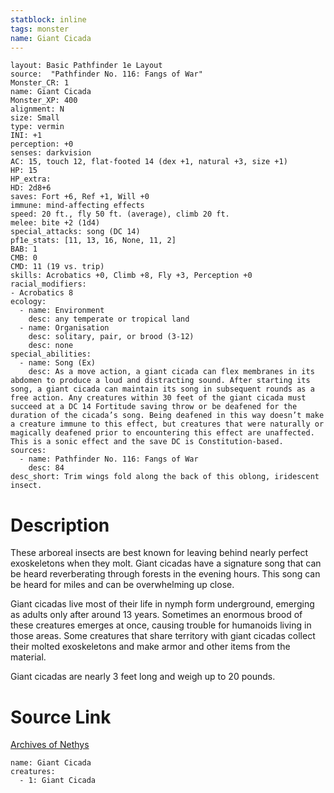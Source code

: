 ```yaml
---
statblock: inline
tags: monster
name: Giant Cicada
---
```

```statblock
layout: Basic Pathfinder 1e Layout
source:  "Pathfinder No. 116: Fangs of War"
Monster_CR: 1
name: Giant Cicada
Monster_XP: 400
alignment: N
size: Small
type: vermin
INI: +1
perception: +0
senses: darkvision
AC: 15, touch 12, flat-footed 14 (dex +1, natural +3, size +1)
HP: 15
HP_extra: 
HD: 2d8+6
saves: Fort +6, Ref +1, Will +0
immune: mind-affecting effects
speed: 20 ft., fly 50 ft. (average), climb 20 ft.
melee: bite +2 (1d4)
special_attacks: song (DC 14)
pf1e_stats: [11, 13, 16, None, 11, 2]
BAB: 1
CMB: 0
CMD: 11 (19 vs. trip)
skills: Acrobatics +0, Climb +8, Fly +3, Perception +0
racial_modifiers:
- Acrobatics 8
ecology:
  - name: Environment
    desc: any temperate or tropical land
  - name: Organisation
    desc: solitary, pair, or brood (3-12)
    desc: none
special_abilities:
  - name: Song (Ex)
    desc: As a move action, a giant cicada can flex membranes in its abdomen to produce a loud and distracting sound. After starting its song, a giant cicada can maintain its song in subsequent rounds as a free action. Any creatures within 30 feet of the giant cicada must succeed at a DC 14 Fortitude saving throw or be deafened for the duration of the cicada’s song. Being deafened in this way doesn’t make a creature immune to this effect, but creatures that were naturally or magically deafened prior to encountering this effect are unaffected. This is a sonic effect and the save DC is Constitution-based.
sources:
  - name: Pathfinder No. 116: Fangs of War
    desc: 84
desc_short: Trim wings fold along the back of this oblong, iridescent insect.
```
# Description
These arboreal insects are best known for leaving behind nearly perfect exoskeletons when they molt. Giant cicadas have a signature song that can be heard reverberating through forests in the evening hours. This song can be heard for miles and can be overwhelming up close.

Giant cicadas live most of their life in nymph form underground, emerging as adults only after around 13 years. Sometimes an enormous brood of these creatures emerges at once, causing trouble for humanoids living in those areas. Some creatures that share territory with giant cicadas collect their molted exoskeletons and make armor and other items from the material.

Giant cicadas are nearly 3 feet long and weigh up to 20 pounds.
# Source Link
[Archives of Nethys](https://aonprd.com/MonsterDisplay.aspx?ItemName=Giant%20Cicada)
```encounter-table
name: Giant Cicada
creatures:
  - 1: Giant Cicada
```

